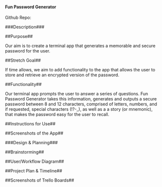 #### Fun Password Generator ####

Github Repo:

###Description###

##Purpose##

Our aim is to create a terminal app that generates a memorable and secure password for the user.

##Stretch Goal##

If time allows, we aim to add functionality to the app that allows the user to store and retrieve an encrypted version of the password. 

##Functionality##

Our terminal app prompts the user to answer a series of questions. Fun Password Generator takes this information, generates and outputs a secure password between 8 and 12 characters, comprised of letters, numbers, and if requested, special characters (!?-_), as well as a a story (or mnemonic), that makes the password easy for the user to recall. 

##Instructions for Use##


##Screenshots of the App##


###Design & Planning###

##Brainstorming##

##User/Workflow Diagram##

##Project Plan & Timeline##

##Screenshots of Trello Boards##